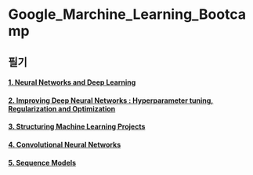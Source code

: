# Google_Marchine_Learning_Bootcamp


## 필기  


[1. Neural Networks and Deep Learning]: https://github.com/daehoon12/Google_Marchine_Learning_Bootcamp/tree/master/Deep%20Learning%20Specialization/1.%20Neural%20Networks%20and%20Deep%20Learning  

#### [1. Neural Networks and Deep Learning]   


[2. Improving Deep Neural Networks : Hyperparameter tuning, Regularization and Optimization]: https://github.com/daehoon12/Google_Marchine_Learning_Bootcamp/tree/master/Deep%20Learning%20Specialization/2.%20Improving%20Deep%20Neural%20Networks%20%3B%20Hyperparameter%20tuning%2C%20Regularization%20and%20Optimization  

#### [2. Improving Deep Neural Networks : Hyperparameter tuning, Regularization and Optimization]  


[3. Structuring Machine Learning Projects]: https://github.com/daehoon12/Google_Marchine_Learning_Bootcamp/tree/master/Deep%20Learning%20Specialization/3.%20Structuring%20Machine%20Learning%20Projects  

#### [3. Structuring Machine Learning Projects]   


[4. Convolutional Neural Networks]: https://github.com/daehoon12/Google_Marchine_Learning_Bootcamp/tree/master/Deep%20Learning%20Specialization/4.%20Convolutional%20Neural%20Networks  

#### [4. Convolutional Neural Networks]  


[5. Sequence Models]: https://github.com/daehoon12/Google_Marchine_Learning_Bootcamp/tree/master/Deep%20Learning%20Specialization/1.%20Neural%20Networks%20and%20Deep%20Learning    

#### [5. Sequence Models]  
